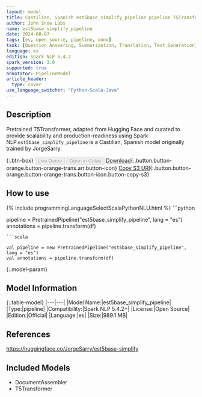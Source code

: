 ```yaml
---
layout: model
title: Castilian, Spanish est5base_simplify_pipeline pipeline T5Transformer from JorgeSarry
author: John Snow Labs
name: est5base_simplify_pipeline
date: 2024-08-07
tags: [es, open_source, pipeline, onnx]
task: [Question Answering, Summarization, Translation, Text Generation]
language: es
edition: Spark NLP 5.4.2
spark_version: 3.0
supported: true
annotator: PipelineModel
article_header:
  type: cover
use_language_switcher: "Python-Scala-Java"
---
```


## Description

Pretrained T5Transformer, adapted from Hugging Face and curated to provide scalability and production-readiness using Spark NLP.`est5base_simplify_pipeline` is a Castilian, Spanish model originally trained by JorgeSarry.

{:.btn-box}
<button class="button button-orange" disabled>Live Demo</button>
<button class="button button-orange" disabled>Open in Colab</button>
[Download](https://s3.amazonaws.com/auxdata.johnsnowlabs.com/public/models/est5base_simplify_pipeline_es_5.4.2_3.0_1723042448376.zip){:.button.button-orange.button-orange-trans.arr.button-icon}
[Copy S3 URI](s3://auxdata.johnsnowlabs.com/public/models/est5base_simplify_pipeline_es_5.4.2_3.0_1723042448376.zip){:.button.button-orange.button-orange-trans.button-icon.button-copy-s3}

## How to use



<div class="tabs-box" markdown="1">
{% include programmingLanguageSelectScalaPythonNLU.html %}
```python

pipeline = PretrainedPipeline("est5base_simplify_pipeline", lang = "es")
annotations =  pipeline.transform(df)   

```
```scala

val pipeline = new PretrainedPipeline("est5base_simplify_pipeline", lang = "es")
val annotations = pipeline.transform(df)

```
</div>

{:.model-param}
## Model Information

{:.table-model}
|---|---|
|Model Name:|est5base_simplify_pipeline|
|Type:|pipeline|
|Compatibility:|Spark NLP 5.4.2+|
|License:|Open Source|
|Edition:|Official|
|Language:|es|
|Size:|989.1 MB|

## References

https://huggingface.co/JorgeSarry/est5base-simplify

## Included Models

- DocumentAssembler
- T5Transformer